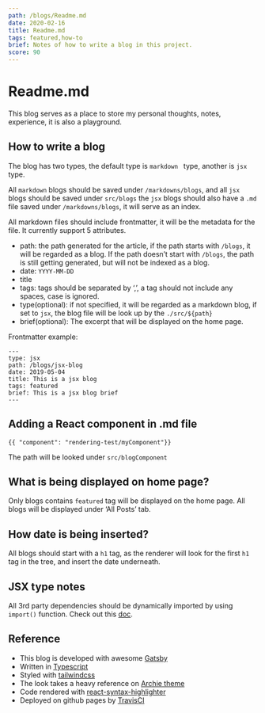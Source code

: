 ```yaml
---
path: /blogs/Readme.md
date: 2020-02-16
title: Readme.md
tags: featured,how-to
brief: Notes of how to write a blog in this project.
score: 90
---
```


# Readme.md

This blog serves as a place to store my personal thoughts, notes, experience, it is also a playground.

## How to write a blog

The blog has two types, the default type is `markdown ` type, another is `jsx` type.

All `markdown` blogs should be saved under `/markdowns/blogs`, and all `jsx` blogs should be saved under `src/blogs` the `jsx` blogs should also have a `.md` file saved under `/markdowns/blogs`, it will serve as an index.

All markdown files should include frontmatter, it will be the metadata for the file. It currently support 5 attributes.

-   path: the path generated for the article, if the path starts with `/blogs`, it will be regarded as a blog. If the path doesn’t start with `/blogs`, the path is still getting generated, but will not be indexed as a blog.
-   date: `YYYY-MM-DD`
-   title
-   tags: tags should be separated by ‘,’, a tag should not include any spaces, case is ignored.
-   type(optional): if not specified, it will be regarded as a markdown blog, if set to `jsx`, the blog file will be look up by the `./src/${path}`
-   brief(optional): The excerpt that will be displayed on the home page.

Frontmatter example:

```
---
type: jsx
path: /blogs/jsx-blog
date: 2019-05-04
title: This is a jsx blog
tags: featured
brief: This is a jsx blog brief
---
```

## Adding a React component in .md file

```
{{ "component": "rendering-test/myComponent"}}
```

The path will be looked under `src/blogComponent`

## What is being displayed on home page?

Only blogs contains `featured` tag will be displayed on the home page. All blogs will be displayed under ‘All Posts’ tab.

## How date is being inserted?

All blogs should start with a `h1` tag, as the renderer will look for the first `h1` tag in the tree, and insert the date underneath.

## JSX type notes

All 3rd party dependencies should be dynamically imported by using `import()` function. Check out this [doc](~https://developer.mozilla.org/en-US/docs/Web/JavaScript/Reference/Statements/import~).

## Reference

-   This blog is developed with awesome [Gatsby](~https://www.gatsbyjs.com/~)
-   Written in [Typescript](~https://www.typescriptlang.org/~)
-   Styled with [tailwindcss](~https://tailwindcss.com/~)
-   The look takes a heavy reference on [Archie theme](~https://github.com/athul/archie~)
-   Code rendered with [react-syntax-highlighter](~https://github.com/react-syntax-highlighter/react-syntax-highlighter~)
-   Deployed on github pages by [TravisCI](~https://travis-ci.org/~)
